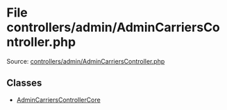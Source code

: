 File controllers/admin/AdminCarriersController.php
=========

Source: [controllers/admin/AdminCarriersController.php](https://github.com/PrestaShop/PrestaShop/blob/1.6.0.7/controllers/admin/AdminCarriersController.php)


Classes
-------

* [AdminCarriersControllerCore](class.AdminCarriersControllerCore.md)

